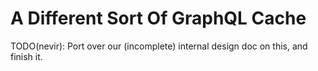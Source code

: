 # A Different Sort Of GraphQL Cache

TODO(nevir): Port over our (incomplete) internal design doc on this, and finish it.
